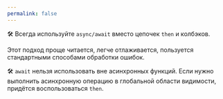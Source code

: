 ```yaml
---
permalink: false
---
```


🛠 Всегда используйте `async/await` вместо цепочек `then` и колбэков.

Этот подход проще читается, легче отлаживается, пользуется стандартными способами обработки ошибок.

🛠 `await` нельзя использовать вне асинхронных функций. Если нужно выполнить асинхронную операцию в глобальной области видимости, придётся воспользоваться `then`.
